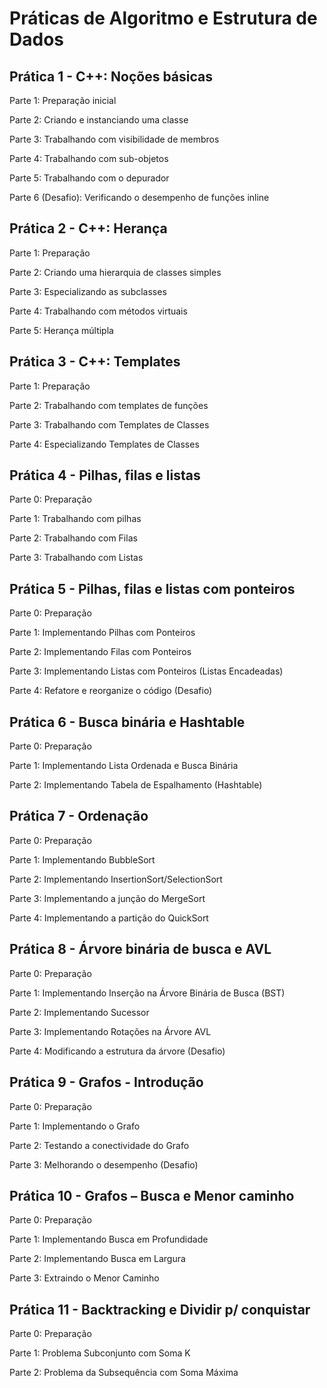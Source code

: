 # Práticas de Algoritmo e Estrutura de Dados

## Prática 1 - C++: Noções básicas

Parte 1: Preparação inicial

Parte 2: Criando e instanciando uma classe

Parte 3: Trabalhando com visibilidade de membros

Parte 4: Trabalhando com sub-objetos

Parte 5: Trabalhando com o depurador

Parte 6 (Desafio): Verificando o desempenho de funções inline


## Prática 2 - C++: Herança

Parte 1: Preparação

Parte 2: Criando uma hierarquia de classes simples

Parte 3: Especializando as subclasses

Parte 4: Trabalhando com métodos virtuais

Parte 5: Herança múltipla


## Prática 3 - C++: Templates

Parte 1: Preparação

Parte 2: Trabalhando com templates de funções

Parte 3: Trabalhando com Templates de Classes

Parte 4: Especializando Templates de Classes


## Prática 4 - Pilhas, filas e listas

Parte 0: Preparação

Parte 1: Trabalhando com pilhas

Parte 2: Trabalhando com Filas

Parte 3: Trabalhando com Listas


## Prática 5 - Pilhas, filas e listas com ponteiros

Parte 0: Preparação

Parte 1: Implementando Pilhas com Ponteiros

Parte 2: Implementando Filas com Ponteiros

Parte 3: Implementando Listas com Ponteiros (Listas Encadeadas)

Parte 4: Refatore e reorganize o código (Desafio)


## Prática 6 - Busca binária e Hashtable

Parte 0: Preparação

Parte 1: Implementando Lista Ordenada e Busca Binária

Parte 2: Implementando Tabela de Espalhamento (Hashtable)


## Prática 7 - Ordenação

Parte 0: Preparação

Parte 1: Implementando BubbleSort

Parte 2: Implementando InsertionSort/SelectionSort

Parte 3: Implementando a junção do MergeSort

Parte 4: Implementando a partição do QuickSort


## Prática 8 - Árvore binária de busca e AVL

Parte 0: Preparação

Parte 1: Implementando Inserção na Árvore Binária de Busca (BST)

Parte 2: Implementando Sucessor

Parte 3: Implementando Rotações na Árvore AVL

Parte 4: Modificando a estrutura da árvore (Desafio) 


## Prática 9 - Grafos - Introdução

Parte 0: Preparação

Parte 1: Implementando o Grafo

Parte 2: Testando a conectividade do Grafo

Parte 3: Melhorando o desempenho (Desafio)


## Prática 10 - Grafos – Busca e Menor caminho

Parte 0: Preparação

Parte 1: Implementando Busca em Profundidade

Parte 2: Implementando Busca em Largura

Parte 3: Extraindo o Menor Caminho


## Prática 11 - Backtracking e Dividir p/ conquistar

Parte 0: Preparação

Parte 1: Problema Subconjunto com Soma K

Parte 2: Problema da Subsequência com Soma Máxima




















